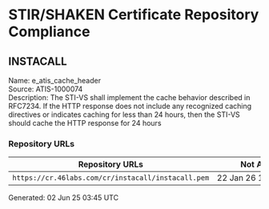 # STIR/SHAKEN Certificate Repository Compliance

## INSTACALL

Name: e_atis_cache_header\
Source: ATIS-1000074\
Description: The STI-VS shall implement the cache behavior described in RFC7234. If the HTTP response does not include any recognized caching directives or indicates caching for less than 24 hours, then the STI-VS should cache the HTTP response for 24 hours
### Repository URLs

| Repository URLs | Not After |  Problems | Link |
|-----------------|-----------|-----------|------|
| `https://cr.46labs.com/cr/instacall/instacall.pem` | 22&#160;Jan&#160;26&#160;19:11&#160;UTC | true | [view](../../REPOS/01a02471e19b6b685d2f3b36c526fbca30c75b7f/README.md) |


Generated: 02 Jun 25 03:45 UTC